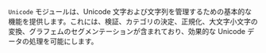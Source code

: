 `Unicode` モジュールは、Unicode 文字および文字列を管理するための基本的な機能を提供します。これには、検証、カテゴリの決定、正規化、大文字小文字の変換、グラフェムのセグメンテーションが含まれており、効果的な Unicode データの処理を可能にします。
